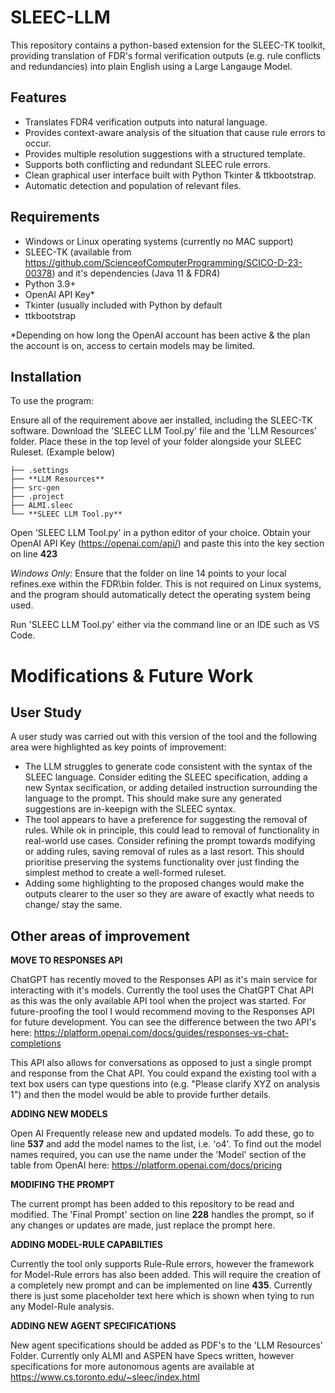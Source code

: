 # SLEEC-LLM
This repository contains a python-based extension for the SLEEC-TK toolkit, providing translation of FDR's formal verification outputs (e.g. rule conflicts and redundancies) into plain English using a Large Langauge Model.

## Features

- Translates FDR4 verification outputs into natural language.
- Provides context-aware analysis of the situation that cause rule errors to occur.
- Provides multiple resolution suggestions with a structured template.
- Supports both conflicting and redundant SLEEC rule errors.
- Clean graphical user interface built with Python Tkinter & ttkbootstrap.
- Automatic detection and population of relevant files.

## Requirements

- Windows or Linux operating systems (currently no MAC support)
- SLEEC-TK (available from https://github.com/ScienceofComputerProgramming/SCICO-D-23-00378) and it's dependencies (Java 11 & FDR4)
- Python 3.9+
- OpenAI API Key*
- Tkinter (usually included with Python by default
- ttkbootstrap

\*Depending on how long the OpenAI account has been active & the plan the account is on, access to certain models may be limited.

## Installation

To use the program:

Ensure all of the requirement above aer installed, including the SLEEC-TK software.
Download the 'SLEEC LLM Tool.py' file and the 'LLM Resources' folder.
Place these in the top level of your folder alongside your SLEEC Ruleset. (Example below)

```
├── .settings
├── **LLM Resources**
├── src-gen
├── .project
├── ALMI.sleec
└── **SLEEC LLM Tool.py**
```
Open 'SLEEC LLM Tool.py' in a python editor of your choice. Obtain your OpenAI API Key (https://openai.com/api/) and paste this into the key section on line **423**

*Windows Only:* Ensure that the folder on line 14 points to your local refines.exe within the FDR\bin folder. This is not required on Linux systems, and the program should automatically detect the operating system being used.

Run 'SLEEC LLM Tool.py' either via the command line or an IDE such as VS Code.

# Modifications & Future Work

## User Study

A user study was carried out with this version of the tool and the following area were highlighted as key points of improvement:
- The LLM struggles to generate code consistent with the syntax of the SLEEC language. Consider editing the SLEEC specification, adding a new Syntax secification, or adding detailed instruction surrounding the language to the prompt. This should make sure any generated suggestions are in-keepign with the SLEEC syntax.
- The tool appears to have a preference for suggesting the removal of rules. While ok in principle, this could lead to removal of functionality in real-world use cases. Consider refining the prompt towards modifying or adding rules, saving removal of rules as a last resort. This should prioritise preserving the systems functionality over just finding the simplest method to create a well-formed ruleset.
- Adding some highlighting to the proposed changes would make the outputs clearer to the user so they are aware of exactly what needs to change/ stay the same.

## Other areas of improvement 

**MOVE TO RESPONSES API**

ChatGPT has recently moved to the Responses API as it's main service for interacting with it's models. Currently the tool uses the ChatGPT Chat API as this was the only available API tool when the project was started. For future-proofing the tool I would recommend moving to the Responses API for future development. You can see the difference between the two API's here: https://platform.openai.com/docs/guides/responses-vs-chat-completions

This API also allows for conversations as opposed to just a single prompt and response from the Chat API. You could expand the existing tool with a text box users can type questions into (e.g. "Please clarify XYZ on analysis 1") and then the model would be able to provide further details.

**ADDING NEW MODELS** 

Open AI Frequently release new and updated models. To add these, go to line **537** and add the model names to the list, i.e. 'o4'. To find out the model names required, you can use the name under the 'Model' section of the table from OpenAI here: https://platform.openai.com/docs/pricing

**MODIFING THE PROMPT**

The current prompt has been added to this repository to be read and modified. The 'Final Prompt' section on line **228** handles the prompt, so if any changes or updates are made, just replace the prompt here.

**ADDING MODEL-RULE CAPABILTIES**

Currently the tool only supports Rule-Rule errors, however the framework for Model-Rule errors has also been added. This will require the creation of a completely new prompt and can be implemented on line **435**. Currently there is just some placeholder text here which is shown when tying to run any Model-Rule analysis.

**ADDING NEW AGENT SPECIFICATIONS**

New agent specifications should be added as PDF's to the 'LLM Resources' Folder. Currently only ALMI and ASPEN have Specs written, however specifications for more autonomous agents are available at https://www.cs.toronto.edu/~sleec/index.html
